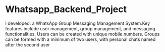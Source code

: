 # Whatsapp_Backend_Project
I developed: a WhatsApp Group Messaging Management System.Key features include user management, group management, and messaging functionalities. Users can be created with unique mobile numbers. Groups can be formed with a minimum of two users, with personal chats named after the second user

